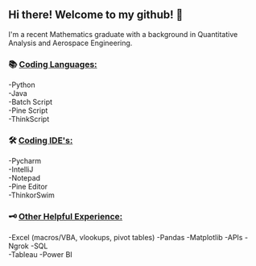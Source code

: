 ## Hi there! Welcome to my github! 👋 
I'm a recent Mathematics graduate with a background in Quantitative Analysis and Aerospace Engineering.
### 📚 <ins>Coding Languages:</ins>  

-Python  
-Java  
-Batch Script  
-Pine Script  
-ThinkScript

### 🛠 <ins>Coding IDE's:</ins>

-Pycharm  
-IntelliJ  
-Notepad  
-Pine Editor  
-ThinkorSwim  

### 🗝 <ins>Other Helpful Experience:</ins>

-Excel (macros/VBA, vlookups, pivot tables)
-Pandas 
-Matplotlib
-APIs
-Ngrok
-SQL  
-Tableau
-Power BI
